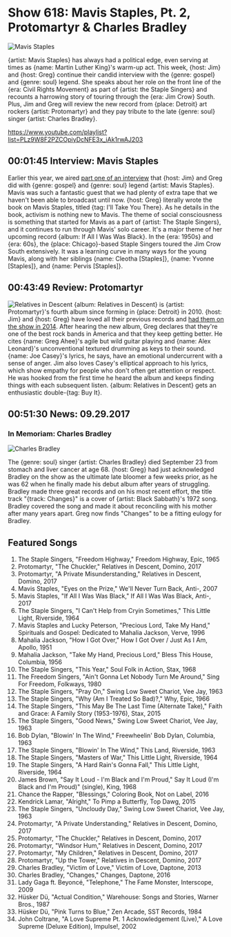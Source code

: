 

# Show 618: Mavis Staples, Pt. 2, Protomartyr & Charles Bradley

![Mavis Staples](https://sound-images.s3.amazonaws.com/images/2017/mavisstaplespt2_web.jpg)

{artist: Mavis Staples} has always had a political edge, even serving at times as {name: Martin Luther King}'s warm-up act. This week, {host: Jim} and {host: Greg} continue their candid interview with the {genre: gospel} and {genre: soul} legend. She speaks about her role on the front line of the {era: Civil Rights Movement} as part of {artist: the Staple Singers} and recounts a harrowing story of touring through the {era: Jim Crow} South. Plus, Jim and Greg will review the new record from {place: Detroit} art rockers {artist: Protomartyr} and they pay tribute to the late {genre: soul} singer {artist: Charles Bradley}.


https://www.youtube.com/playlist?list=PLz9W8F2PZCOpiyDcNFE3x_iAk1rwAJ203

## 00:01:45 Interview: Mavis Staples
Earlier this year, we aired [part one of an interview](http://soundopinions.org/show/593/) that {host: Jim} and Greg did with {genre: gospel} and {genre: soul} legend {artist: Mavis Staples}. Mavis was such a fantastic guest that we had plenty of extra tape that we haven't been able to broadcast until now. {host: Greg} literally wrote the book on Mavis Staples, titled {tag: I'll Take You There}. As he details in the book, activism is nothing new to Mavis. The theme of social consciousness is something that started for Mavis as a part of {artist: The Staple Singers}, and it continues to run through Mavis' solo career. It's a major theme of her upcoming record {album: If All I Was Was Black}. In the {era: 1950s} and {era: 60s}, the {place: Chicago}-based Staple Singers toured the Jim Crow South extensively. It was a learning curve in many ways for the young Mavis, along with her siblings {name: Cleotha [Staples]}, {name: Yvonne [Staples]}, and {name: Pervis [Staples]}. 



## 00:43:49 Review: Protomartyr
![Relatives in Descent](http://is3.mzstatic.com/image/thumb/Music127/v4/00/69/e9/0069e98b-9dc5-d26e-1ca7-d6cb85732565/source/600x600bb.jpg "608692872/1251529452")
{album: Relatives in Descent} is {artist: Protomartyr}'s fourth album since forming in {place: Detroit} in 2010. {host: Jim} and {host: Greg} have loved all their previous records and [had them on the show in 2014](http://soundopinions.org/show/470/#protomartyr). After hearing the new album, Greg declares that they're one of the best rock bands in America and that they keep getting better. He cites {name: Greg Ahee}'s agile but wild guitar playing and {name: Alex Leonard}'s unconventional textured drumming as keys to their sound. {name: Joe Casey}'s lyrics, he says, have an emotional undercurrent with a sense of anger. Jim also loves Casey's elliptical approach to his lyrics, which show empathy for people who don't often get attention or respect. He was hooked from the first time he heard the album and keeps finding things with each subsequent listen. {album: Relatives in Descent} gets an enthusiastic double-{tag: Buy It}.


## 00:51:30 News: 09.29.2017
### In Memoriam: Charles Bradley
![Charles Bradley](https://sound-images.s3.amazonaws.com/images/2017/charlesbradley.jpg)

The {genre: soul} singer {artist: Charles Bradley} died September 23 from stomach and liver cancer at age 68. {host: Greg} had just acknowledged Bradley on the show as the ultimate late bloomer a few weeks prior, as he was 62 when he finally made his debut album after years of struggling. Bradley made three great records and on his most recent effort, the title track "{track: Changes}" is a cover of {artist: Black Sabbath}'s 1972 song. Bradley covered the song and made it about reconciling with his mother after many years apart. Greg now finds "Changes" to be a fitting eulogy for Bradley.


## Featured Songs

1. The Staple Singers, "Freedom Highway," Freedom Highway, Epic, 1965	
1. Protomartyr, "The Chuckler," Relatives in Descent, Domino, 2017	
1. Protomartyr, "A Private Misunderstanding," Relatives in Descent, Domino, 2017	
1. Mavis Staples, "Eyes on the Prize," We'll Never Turn Back, Anti-, 2007	
1. Mavis Staples, "If All I Was Was Black," If All I Was Was Black, Anti-, 2017	
1. The Staple Singers, "I Can't Help from Cryin Sometimes," This Little Light, Riverside, 1964	
1. Mavis Staples and Lucky Peterson, "Precious Lord, Take My Hand," Spirituals and Gospel: Dedicated to Mahalia Jackson, Verve, 1996	
1. Mahalia Jackson, "How I Got Over," How I Got Over / Just As I Am, Apollo, 1951	
1. Mahalia Jackson, "Take My Hand, Precious Lord," Bless This House, Columbia, 1956	
1. The Staple Singers, "This Year," Soul Folk in Action, Stax, 1968	
1. The Freedom Singers, "Ain't Gonna Let Nobody Turn Me Around," Sing For Freedom, Folkways, 1980	
1. The Staple Singers, "Pray On," Swing Low Sweet Chariot, Vee Jay, 1963	
1. The Staple Singers, "Why (Am I Treated So Bad)?," Why, Epic, 1966	
1. The Staple Singers, "This May Be The Last Time (Alternate Take)," Faith and Grace: A Family Story (1953-1976), Stax, 2015	
1. The Staple Singers, "Good News," Swing Low Sweet Chariot, Vee Jay, 1963	
1. Bob Dylan, "Blowin' In The Wind," Freewheelin' Bob Dylan, Columbia, 1963	
1. The Staple Singers, "Blowin' In The Wind," This Land, Riverside, 1963	
1. The Staple Singers, "Masters of War," This Little Light, Riverside, 1964	
1. The Staple Singers, "A Hard Rain's Gonna Fall," This Little Light, Riverside, 1964	
1. James Brown, "Say It Loud - I'm Black and I'm Proud," Say It Loud (I'm Black and I'm Proud)" (single), King, 1968	
1. Chance the Rapper, "Blessings," Coloring Book, Not on Label, 2016	
1. Kendrick Lamar, "Alright," To Pimp a Butterfly, Top Dawg, 2015	
1. The Staple Singers, "Uncloudy Day," Swing Low Sweet Chariot, Vee Jay, 1963	
1. Protomartyr, "A Private Understanding," Relatives in Descent, Domino, 2017	
1. Protomartyr, "The Chuckler," Relatives in Descent, Domino, 2017	
1. Protomartyr, "Windsor Hum," Relatives in Descent, Domino, 2017	
1. Protomartyr, "My Children," Relatives in Descent, Domino, 2017	
1. Protomartyr, "Up the Tower," Relatives in Descent, Domino, 2017	
1. Charles Bradley, "Victim of Love," Victim of Love, Daptone, 2013	
1. Charles Bradley, "Changes," Changes, Daptone, 2016	
1. Lady Gaga ft. Beyoncé, "Telephone," The Fame Monster, Interscope, 2009	
1. Hüsker Dü, "Actual Condition," Warehouse: Songs and Stories, Warner Bros., 1987	
1. Hüsker Dü, "Pink Turns to Blue," Zen Arcade, SST Records, 1984	
1. John Coltrane, "A Love Supreme Pt. 1 Acknowledgement (Live)," A Love Supreme (Deluxe Edition), Impulse!, 2002	